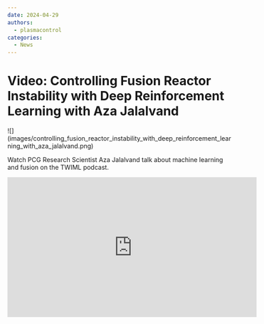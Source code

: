 ```yaml
---
date: 2024-04-29
authors:
  - plasmacontrol
categories:
  - News
---
```


# Video: Controlling Fusion Reactor Instability with Deep Reinforcement Learning with Aza Jalalvand

<div class="post-title-image" markdown="span">
![](images/controlling_fusion_reactor_instability_with_deep_reinforcement_learning_with_aza_jalalvand.png)
</div>

Watch PCG Research Scientist Aza Jalalvand talk about machine learning and fusion on the TWIML podcast.

<!-- more -->

<div class="video-wrapper">
<iframe width="560" height="315" src="https://www.youtube.com/embed/bn41x3gEMNI?si=bodRUMHLvr-xewBc" title="YouTube video player" frameborder="0" allow="accelerometer; autoplay; clipboard-write; encrypted-media; gyroscope; picture-in-picture; web-share" referrerpolicy="strict-origin-when-cross-origin" allowfullscreen></iframe>
</div>
